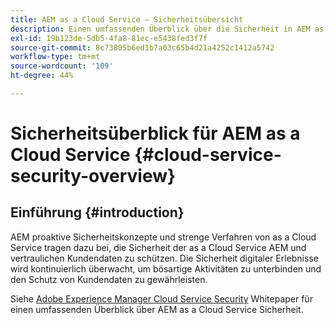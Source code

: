 ```yaml
---
title: AEM as a Cloud Service – Sicherheitsübersicht
description: Einen umfassenden Überblick über die Sicherheit in AEM as a Cloud Service
exl-id: 19b123de-5db5-4fa8-81ec-e5438fed3f7f
source-git-commit: 8c73805b6ed1b7a03c65b4d21a4252c1412a5742
workflow-type: tm+mt
source-wordcount: '109'
ht-degree: 44%

---
```


# Sicherheitsüberblick für AEM as a Cloud Service {#cloud-service-security-overview}

## Einführung {#introduction}

AEM proaktive Sicherheitskonzepte und strenge Verfahren von as a Cloud Service tragen dazu bei, die Sicherheit der as a Cloud Service AEM und vertraulichen Kundendaten zu schützen. Die Sicherheit digitaler Erlebnisse wird kontinuierlich überwacht, um bösartige Aktivitäten zu unterbinden und den Schutz von Kundendaten zu gewährleisten.

Siehe [Adobe Experience Manager Cloud Service Security](https://www.adobe.com/content/dam/cc/en/security/pdfs/AEMCloudService_Security_Overview.pdf) Whitepaper für einen umfassenden Überblick über AEM as a Cloud Service Sicherheit.
